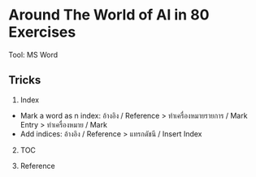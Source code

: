 # Around The World of AI in 80 Exercises

Tool: MS Word


## Tricks

1. Index

  * Mark a word as n index: อ้างอิง / Reference > ทำเครื่องหมายรายการ / Mark Entry > ทำเครื่องหมาย / Mark
  * Add indices: อ้างอิง / Reference > แทรกดัชนี / Insert Index

2. TOC

3. Reference
